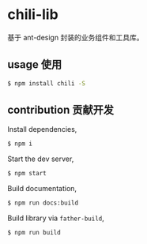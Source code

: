 # chili-lib

基于 ant-design 封装的业务组件和工具库。

## usage 使用

```bash
$ npm install chili -S
```

## contribution 贡献开发

Install dependencies,

```bash
$ npm i
```

Start the dev server,

```bash
$ npm start
```

Build documentation,

```bash
$ npm run docs:build
```

Build library via `father-build`,

```bash
$ npm run build
```
